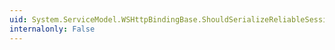 ```yaml
---
uid: System.ServiceModel.WSHttpBindingBase.ShouldSerializeReliableSession
internalonly: False
---
```

